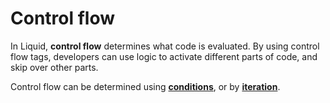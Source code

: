 # Control flow

In Liquid, **control flow** determines what code is evaluated. By using control flow tags, developers can use logic to activate different parts of code, and skip over other parts.

Control flow can be determined using [**conditions**](condition.md), or by [**iteration**](iteration.md).

